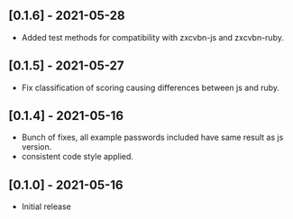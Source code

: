 ## [0.1.6] - 2021-05-28
- Added test methods for compatibility with zxcvbn-js and zxcvbn-ruby.

## [0.1.5] - 2021-05-27
- Fix classification of scoring causing differences between js and ruby.

## [0.1.4] - 2021-05-16

- Bunch of fixes, all example passwords included have same result as js version.
- consistent code style applied.


## [0.1.0] - 2021-05-16

- Initial release
